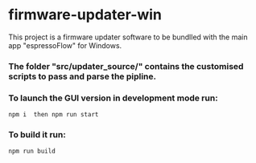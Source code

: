 ﻿# firmware-updater-win
 
This project is a firmware updater software to be bundlled with the main app "espressoFlow" for Windows.
 
### The folder "src/updater_source/" contains the customised scripts to pass and parse the pipline.

### To launch the GUI version in development mode run:
    npm i  then npm run start  
    
### To build it run:
    npm run build 
